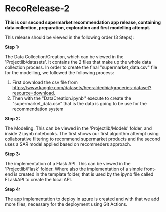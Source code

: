 # RecoRelease-2


**This is our second supermarket recommendation app release, containing data collection, preparation, exploration and first modelling attempt.**

This release should be viewed in the following order (3 Steps):

**Step 1:**

The Data Collection/Creation, which can be viewed in the 'Projectlib/datasets'. It contains the 2 files that make up the whole data collection process. In order to create the final "supermarket_data.csv" file for the modelling, we followed the following process:
1. First download the csv file from https://www.kaggle.com/datasets/heeraldedhia/groceries-dataset?resource=download.
2. Then with the "DataCreation.ipynb'' execute to create the "supermarket_data.csv" that is the data is going to be use for the recommendation system

**Step 2:**

The Modeling. This can be viewed in the 'Projectlib/Models' folder, and inside 2 ipynb notebooks. The first shows our first algorithm attempt using collaborative filtering to recommend supermarket products and the second uses a SAR model applied based on recommeders approach.

**Step 3:**

The implementation of a Flask API. This can be viewed in the 'Projectlib/Flask' folder. Where also the implementation of a simple front-end is created in the template folder, that is used by the ipynb file called FLaskAPI to create the local API.

**Step 4:**

The app implementation to deploy in azure is created and with that we add more files, necessary for the deployment using Git Actions.

